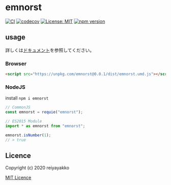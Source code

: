
# emnorst

[![CI](https://github.com/reiyayakko/emnorst/workflows/CI/badge.svg)](https://github.com/reiyayakko/emnorst/actions?query=workflow%3ACI)
[![codecov](https://codecov.io/gh/reiyayakko/emnorst/branch/master/graph/badge.svg)](https://codecov.io/gh/reiyayakko/emnorst)
[![License: MIT](https://img.shields.io/badge/License-MIT-yellow.svg)](https://opensource.org/licenses/MIT)
[![npm version](https://badge.fury.io/js/emnorst.svg)](https://badge.fury.io/js/emnorst)
<!-- [![document](https://reiyayakko.github.io/emnorst/badge.svg)](https://reiyayakko.github.io/emnorst) -->
<!-- [![_](https://img.shields.io/badge/test-hoge-informational)]() -->

## usage

詳しくは[ドキュメント](https://reiyayakko.github.io/emnorst)を参照してください。

### Browser

```html
<script src="https://unpkg.com/emnorst@0.0.1/dist/emnorst.umd.js"></script>
```

### NodeJS

install
`npm i emnorst`

```javascript
// CommonJS
const emnorst = requie("emnorst");

// ES2015 Module
import * as emnorst from "emnorst";

emnorst.isNumber(1);
// > true
```

## Licence

Copyright (c) 2020 reiyayakko

[MIT Licence](https://opensource.org/licenses/MIT)
